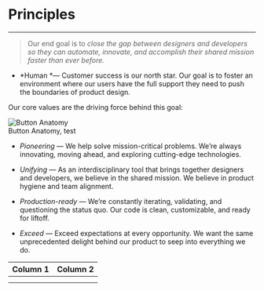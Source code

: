 
# Principles

---

> Our end goal is to *close the gap between designers and developers so they can automate, innovate, and accomplish their shared mission faster than ever before.*

- *Human *— Customer success is our north star. Our goal is to foster an environment where our users have the full support they need to push the boundaries of product design.

Our core values are the driving force behind this goal:

  
![Button Anatomy](https://studio-assets-dev.supernova.io/design-systems/460/36d0bac0-1b64-482b-b0ee-2c115b5899c3.png?Expires=1977609600&Policy=eyJTdGF0ZW1lbnQiOlt7IlJlc291cmNlIjoiaHR0cHM6Ly9zdHVkaW8tYXNzZXRzLWRldi5zdXBlcm5vdmEuaW8vZGVzaWduLXN5c3RlbXMvNDYwLzM2ZDBiYWMwLTFiNjQtNDgyYi1iMGVlLTJjMTE1YjU4OTljMy5wbmciLCJDb25kaXRpb24iOnsiRGF0ZUxlc3NUaGFuIjp7IkFXUzpFcG9jaFRpbWUiOjE5Nzc2MDk2MDB9fX1dfQ__&Signature=Nv-qoDgWoIBgpg6bGAA0jnpRWDiTRaq7GF~RPWssmiaPXJc0SxTYhnkVBg3jTMsRRVXYyFR7JScqKhCM78FyAlVWZMEhqBE~4MsY5qC0hdu1Nf1mCjSYer0TFr83lbhkral4KYbe5p6CVZBOq01eJhBtEHrpUQN~ahu1jILQsq9Ms-Q2SwM6L5Azt5mEPnu9JRij~stDuxQVEavL1ML1tPa7r~mZXbki67T6nRxIPclyzrYCxGB0gLAcbWiwZp8m9A-lwHTWmVLKNytlJqWlMsBNr4DLmqf-FlzVYIRUxbTV-~~-dsl1twr8-EH7MPWcHt2BUcWt55phZcGmMI4-XQ__&Key-Pair-Id=APKAJGK34LCCAUR7N6LA)  
Button Anatomy, test  
  


- *Pioneering* — We help solve mission-critical problems. We’re always innovating, moving ahead, and exploring cutting-edge technologies. 

- *Unifying* — As an interdisciplinary tool that brings together designers and developers, we believe in the shared mission. We believe in product hygiene and team alignment.

- *Production-ready* — We’re constantly iterating, validating, and questioning the status quo. Our code is clean, customizable, and ready for liftoff.

- *Exceed* — Exceed expectations at every opportunity. We want the same unprecedented delight behind our product to seep into everything we do.

  
| Column 1 | Column 2 |  
| --- | --- |  
|  |  |  
|  |  |  
